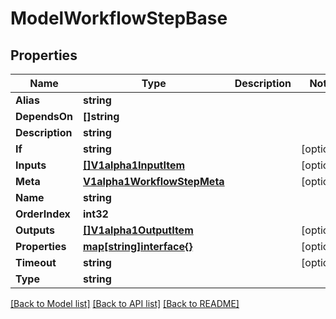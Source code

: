 # ModelWorkflowStepBase

## Properties

Name | Type | Description | Notes
------------ | ------------- | ------------- | -------------
**Alias** | **string** |  | 
**DependsOn** | **[]string** |  | 
**Description** | **string** |  | 
**If** | **string** |  | [optional] 
**Inputs** | [**[]V1alpha1InputItem**](V1alpha1InputItem.md) |  | [optional] 
**Meta** | [**V1alpha1WorkflowStepMeta**](V1alpha1WorkflowStepMeta.md) |  | [optional] 
**Name** | **string** |  | 
**OrderIndex** | **int32** |  | 
**Outputs** | [**[]V1alpha1OutputItem**](V1alpha1OutputItem.md) |  | [optional] 
**Properties** | [**map[string]interface{}**](.md) |  | [optional] 
**Timeout** | **string** |  | [optional] 
**Type** | **string** |  | 

[[Back to Model list]](../README.md#documentation-for-models) [[Back to API list]](../README.md#documentation-for-api-endpoints) [[Back to README]](../README.md)


